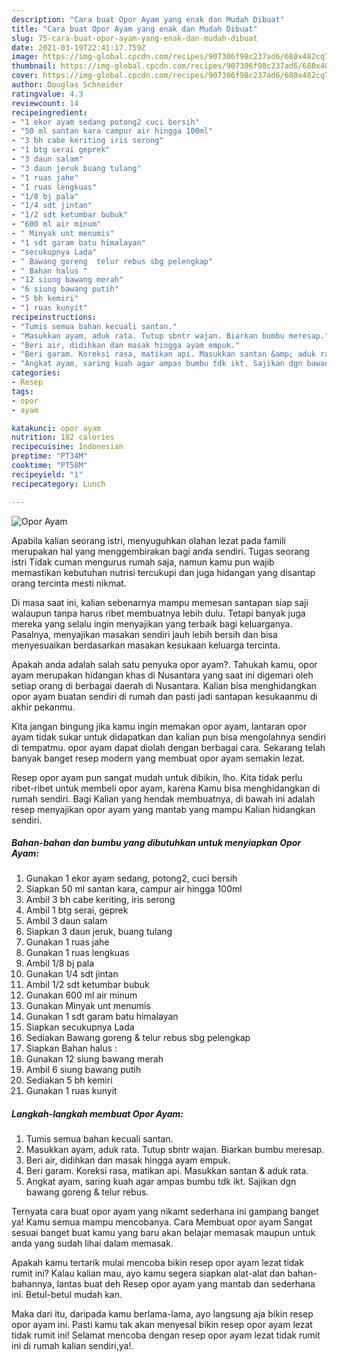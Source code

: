 ```yaml
---
description: "Cara buat Opor Ayam yang enak dan Mudah Dibuat"
title: "Cara buat Opor Ayam yang enak dan Mudah Dibuat"
slug: 75-cara-buat-opor-ayam-yang-enak-dan-mudah-dibuat
date: 2021-03-19T22:41:17.759Z
image: https://img-global.cpcdn.com/recipes/907306f98c237ad6/680x482cq70/opor-ayam-foto-resep-utama.jpg
thumbnail: https://img-global.cpcdn.com/recipes/907306f98c237ad6/680x482cq70/opor-ayam-foto-resep-utama.jpg
cover: https://img-global.cpcdn.com/recipes/907306f98c237ad6/680x482cq70/opor-ayam-foto-resep-utama.jpg
author: Douglas Schneider
ratingvalue: 4.3
reviewcount: 14
recipeingredient:
- "1 ekor ayam sedang potong2 cuci bersih"
- "50 ml santan kara campur air hingga 100ml"
- "3 bh cabe keriting iris serong"
- "1 btg serai geprek"
- "3 daun salam"
- "3 daun jeruk buang tulang"
- "1 ruas jahe"
- "1 ruas lengkuas"
- "1/8 bj pala"
- "1/4 sdt jintan"
- "1/2 sdt ketumbar bubuk"
- "600 ml air minum"
- " Minyak unt menumis"
- "1 sdt garam batu himalayan"
- "secukupnya Lada"
- " Bawang goreng  telur rebus sbg pelengkap"
- " Bahan halus "
- "12 siung bawang merah"
- "6 siung bawang putih"
- "5 bh kemiri"
- "1 ruas kunyit"
recipeinstructions:
- "Tumis semua bahan kecuali santan."
- "Masukkan ayam, aduk rata. Tutup sbntr wajan. Biarkan bumbu meresap."
- "Beri air, didihkan dan masak hingga ayam empuk."
- "Beri garam. Koreksi rasa, matikan api. Masukkan santan &amp; aduk rata."
- "Angkat ayam, saring kuah agar ampas bumbu tdk ikt. Sajikan dgn bawang goreng &amp; telur rebus."
categories:
- Resep
tags:
- opor
- ayam

katakunci: opor ayam 
nutrition: 182 calories
recipecuisine: Indonesian
preptime: "PT34M"
cooktime: "PT58M"
recipeyield: "1"
recipecategory: Lunch

---
```



![Opor Ayam](https://img-global.cpcdn.com/recipes/907306f98c237ad6/680x482cq70/opor-ayam-foto-resep-utama.jpg)

Apabila kalian seorang istri, menyuguhkan olahan lezat pada famili merupakan hal yang menggembirakan bagi anda sendiri. Tugas seorang istri Tidak cuman mengurus rumah saja, namun kamu pun wajib memastikan kebutuhan nutrisi tercukupi dan juga hidangan yang disantap orang tercinta mesti nikmat.

Di masa  saat ini, kalian sebenarnya mampu memesan santapan siap saji walaupun tanpa harus ribet membuatnya lebih dulu. Tetapi banyak juga mereka yang selalu ingin menyajikan yang terbaik bagi keluarganya. Pasalnya, menyajikan masakan sendiri jauh lebih bersih dan bisa menyesuaikan berdasarkan masakan kesukaan keluarga tercinta. 



Apakah anda adalah salah satu penyuka opor ayam?. Tahukah kamu, opor ayam merupakan hidangan khas di Nusantara yang saat ini digemari oleh setiap orang di berbagai daerah di Nusantara. Kalian bisa menghidangkan opor ayam buatan sendiri di rumah dan pasti jadi santapan kesukaanmu di akhir pekanmu.

Kita jangan bingung jika kamu ingin memakan opor ayam, lantaran opor ayam tidak sukar untuk didapatkan dan kalian pun bisa mengolahnya sendiri di tempatmu. opor ayam dapat diolah dengan berbagai cara. Sekarang telah banyak banget resep modern yang membuat opor ayam semakin lezat.

Resep opor ayam pun sangat mudah untuk dibikin, lho. Kita tidak perlu ribet-ribet untuk membeli opor ayam, karena Kamu bisa menghidangkan di rumah sendiri. Bagi Kalian yang hendak membuatnya, di bawah ini adalah resep menyajikan opor ayam yang mantab yang mampu Kalian hidangkan sendiri.

<!--inarticleads1-->

##### Bahan-bahan dan bumbu yang dibutuhkan untuk menyiapkan Opor Ayam:

1. Gunakan 1 ekor ayam sedang, potong2, cuci bersih
1. Siapkan 50 ml santan kara, campur air hingga 100ml
1. Ambil 3 bh cabe keriting, iris serong
1. Ambil 1 btg serai, geprek
1. Ambil 3 daun salam
1. Siapkan 3 daun jeruk, buang tulang
1. Gunakan 1 ruas jahe
1. Gunakan 1 ruas lengkuas
1. Ambil 1/8 bj pala
1. Gunakan 1/4 sdt jintan
1. Ambil 1/2 sdt ketumbar bubuk
1. Gunakan 600 ml air minum
1. Gunakan  Minyak unt menumis
1. Gunakan 1 sdt garam batu himalayan
1. Siapkan secukupnya Lada
1. Sediakan  Bawang goreng &amp; telur rebus sbg pelengkap
1. Siapkan  Bahan halus :
1. Gunakan 12 siung bawang merah
1. Ambil 6 siung bawang putih
1. Sediakan 5 bh kemiri
1. Gunakan 1 ruas kunyit




<!--inarticleads2-->

##### Langkah-langkah membuat Opor Ayam:

1. Tumis semua bahan kecuali santan.
1. Masukkan ayam, aduk rata. Tutup sbntr wajan. Biarkan bumbu meresap.
1. Beri air, didihkan dan masak hingga ayam empuk.
1. Beri garam. Koreksi rasa, matikan api. Masukkan santan &amp; aduk rata.
1. Angkat ayam, saring kuah agar ampas bumbu tdk ikt. Sajikan dgn bawang goreng &amp; telur rebus.




Ternyata cara buat opor ayam yang nikamt sederhana ini gampang banget ya! Kamu semua mampu mencobanya. Cara Membuat opor ayam Sangat sesuai banget buat kamu yang baru akan belajar memasak maupun untuk anda yang sudah lihai dalam memasak.

Apakah kamu tertarik mulai mencoba bikin resep opor ayam lezat tidak rumit ini? Kalau kalian mau, ayo kamu segera siapkan alat-alat dan bahan-bahannya, lantas buat deh Resep opor ayam yang mantab dan sederhana ini. Betul-betul mudah kan. 

Maka dari itu, daripada kamu berlama-lama, ayo langsung aja bikin resep opor ayam ini. Pasti kamu tak akan menyesal bikin resep opor ayam lezat tidak rumit ini! Selamat mencoba dengan resep opor ayam lezat tidak rumit ini di rumah kalian sendiri,ya!.

